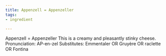 ```yaml
---
title: Appenzell = Appenzeller
tags:
- ingredient

---
```

Appenzell = Appenzeller This is a creamy and pleasantly stinky cheese. Pronunciation: AP-en-zel Substitutes: Emmentaler OR Gruyère OR raclette OR Fontina

